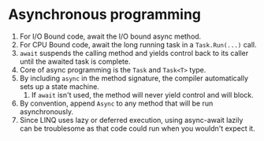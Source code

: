 # Asynchronous programming

1. For I/O Bound code, await the I/O bound async method.
2. For CPU Bound code, await the long running task in a ``Task.Run(...)`` call.
3. ``await`` suspends the calling method and yields control back to its caller until the awaited task is complete. 
4. Core of async programming is the ``Task`` and ``Task<T>`` type.
5. By including ``async`` in the method signature, the compiler automatically sets up a state machine.
   1. If ``await`` isn't used, the method will never yield control and will block.
6. By convention, append ``Async`` to any method that will be run asynchronously.
7. Since LINQ uses lazy or deferred execution, using async-await lazily can be troublesome as that code could run when you wouldn't expect it.